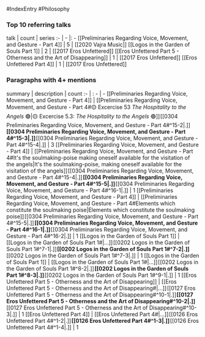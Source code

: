 #IndexEntry #Philosophy

### Top 10 referring talks
talk | count | series
:- | - |: -
[[Preliminaries Regarding Voice, Movement, and Gesture - Part 4]] | 5 | [[2020 Vajra Music]]
[[Logos in the Garden of Souls Part 1]] | 2 | [[2017 Eros Unfettered]]
[[Eros Unfettered Part 5 - Otherness and the Art of Disappearing]] | 1 | [[2017 Eros Unfettered]]
[[Eros Unfettered Part 4]] | 1 | [[2017 Eros Unfettered]]

### Paragraphs with 4+ mentions
summary | description | count
:- | : - | -
[[Preliminaries Regarding Voice, Movement, and Gesture - Part 4]] | [[Preliminaries Regarding Voice, Movement, and Gesture - Part 4#🟡 Excercise 53 _The Hospitality to the Angels_ 🟢\|🟡 Excercise 5.3: _The Hospitality to the Angels_ 🟢]] [[0304 Preliminaries Regarding Voice, Movement, and Gesture - Part 4#^15-2\|.]] **[[0304 Preliminaries Regarding Voice, Movement, and Gesture - Part 4#^15-3\|.]]** [[0304 Preliminaries Regarding Voice, Movement, and Gesture - Part 4#^15-4\|.]] | 3
[[Preliminaries Regarding Voice, Movement, and Gesture - Part 4]] | [[Preliminaries Regarding Voice, Movement, and Gesture - Part 4#It's the soulmaking-poise making oneself available for the visitation of the angels\|It's the soulmaking-poise, making oneself available for the visitation of the angels]] [[0304 Preliminaries Regarding Voice, Movement, and Gesture - Part 4#^15-4\|.]] **[[0304 Preliminaries Regarding Voice, Movement, and Gesture - Part 4#^15-5\|.]]** [[0304 Preliminaries Regarding Voice, Movement, and Gesture - Part 4#^16-1\|.]] | 1
[[Preliminaries Regarding Voice, Movement, and Gesture - Part 4]] | [[Preliminaries Regarding Voice, Movement, and Gesture - Part 4#Elements which constitute the soulmaking poise\|Elements which constitute the soulmaking poise]] [[0304 Preliminaries Regarding Voice, Movement, and Gesture - Part 4#^15-5\|.]] **[[0304 Preliminaries Regarding Voice, Movement, and Gesture - Part 4#^16-1\|.]]** [[0304 Preliminaries Regarding Voice, Movement, and Gesture - Part 4#^16-2\|.]] | 1
[[Logos in the Garden of Souls Part 1]] | [[Logos in the Garden of Souls Part 1#\|...]] [[0202 Logos in the Garden of Souls Part 1#^7-1\|.]] **[[0202 Logos in the Garden of Souls Part 1#^7-2\|.]]** [[0202 Logos in the Garden of Souls Part 1#^7-3\|.]] | 1
[[Logos in the Garden of Souls Part 1]] | [[Logos in the Garden of Souls Part 1#\|...]] [[0202 Logos in the Garden of Souls Part 1#^8-2\|.]] **[[0202 Logos in the Garden of Souls Part 1#^8-3\|.]]** [[0202 Logos in the Garden of Souls Part 1#^9-1\|.]] | 1
[[Eros Unfettered Part 5 - Otherness and the Art of Disappearing]] | [[Eros Unfettered Part 5 - Otherness and the Art of Disappearing#\|...]] [[0127 Eros Unfettered Part 5 - Otherness and the Art of Disappearing#^10-1\|.]] **[[0127 Eros Unfettered Part 5 - Otherness and the Art of Disappearing#^10-2\|.]]** [[0127 Eros Unfettered Part 5 - Otherness and the Art of Disappearing#^10-3\|.]] | 1
[[Eros Unfettered Part 4]] | [[Eros Unfettered Part 4#\|...]] [[0126 Eros Unfettered Part 4#^1-2\|.]] **[[0126 Eros Unfettered Part 4#^1-3\|.]]** [[0126 Eros Unfettered Part 4#^1-4\|.]] | 1


